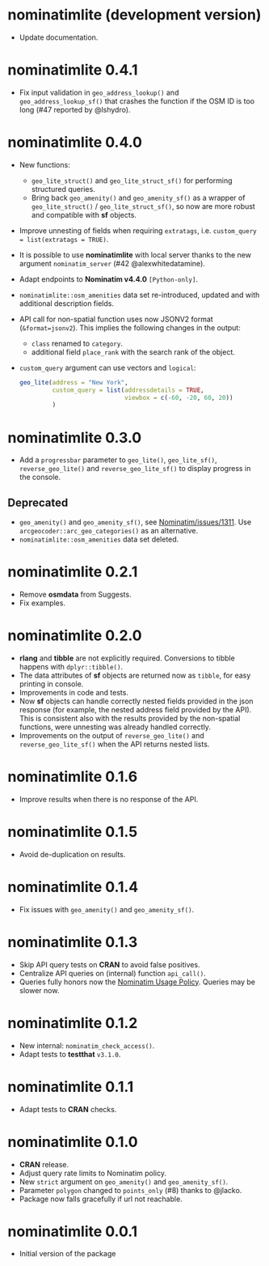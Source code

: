 # nominatimlite (development version)

-   Update documentation.

# nominatimlite 0.4.1

-   Fix input validation in `geo_address_lookup()` and `geo_address_lookup_sf()`
    that crashes the function if the OSM ID is too long (#47 reported by
    \@lshydro).

# nominatimlite 0.4.0

-   New functions:

    -   `geo_lite_struct()` and `geo_lite_struct_sf()` for performing structured
        queries.
    -   Bring back `geo_amenity()` and `geo_amenity_sf()` as a wrapper of
        `geo_lite_struct()` / `geo_lite_struct_sf()`, so now are more robust and
        compatible with **sf** objects.

-   Improve unnesting of fields when requiring `extratags`, i.e.
    `custom_query = list(extratags = TRUE)`.

-   It is possible to use **nominatimlite** with local server thanks to the new
    argument `nominatim_server` (#42 \@alexwhitedatamine).

-   Adapt endpoints to **Nominatim v4.4.0** `[Python-only]`.

-   `nominatimlite::osm_amenities` data set re-introduced, updated and with
    additional description fields.

-   API call for non-spatial function uses now JSONV2 format (`&format=jsonv2`).
    This implies the following changes in the output:

    -   `class` renamed to `category`.
    -   additional field `place_rank` with the search rank of the object.

-   `custom_query` argument can use vectors and `logical`:

    ``` r
    geo_lite(address = "New York",
             custom_query = list(addressdetails = TRUE,
                                 viewbox = c(-60, -20, 60, 20))
             )
    ```

# nominatimlite 0.3.0

-   Add a `progressbar` parameter to `geo_lite()`, `geo_lite_sf()`,
    `reverse_geo_lite()` and `reverse_geo_lite_sf()` to display progress in the
    console.

## Deprecated

-   `geo_amenity()` and `geo_amenity_sf()`, see
    [Nominatim/issues/1311](https://github.com/osm-search/Nominatim/issues/1311).
    Use `arcgeocoder::arc_geo_categories()` as an alternative.
-   `nominatimlite::osm_amenities` data set deleted.

# nominatimlite 0.2.1

-   Remove **osmdata** from Suggests.
-   Fix examples.

# nominatimlite 0.2.0

-   **rlang** and **tibble** are not explicitly required. Conversions to tibble
    happens with `dplyr::tibble()`.
-   The data attributes of **sf** objects are returned now as `tibble`, for easy
    printing in console.
-   Improvements in code and tests.
-   Now **sf** objects can handle correctly nested fields provided in the json
    response (for example, the nested address field provided by the API). This
    is consistent also with the results provided by the non-spatial functions,
    were unnesting was already handled correctly.
-   Improvements on the output of `reverse_geo_lite()` and
    `reverse_geo_lite_sf()` when the API returns nested lists.

# nominatimlite 0.1.6

-   Improve results when there is no response of the API.

# nominatimlite 0.1.5

-   Avoid de-duplication on results.

# nominatimlite 0.1.4

-   Fix issues with `geo_amenity()` and `geo_amenity_sf()`.

# nominatimlite 0.1.3

-   Skip API query tests on **CRAN** to avoid false positives.
-   Centralize API queries on (internal) function `api_call()`.
-   Queries fully honors now the [Nominatim Usage
    Policy](https://operations.osmfoundation.org/policies/nominatim/). Queries
    may be slower now.

# nominatimlite 0.1.2

-   New internal: `nominatim_check_access()`.
-   Adapt tests to **testthat** `v3.1.0`.

# nominatimlite 0.1.1

-   Adapt tests to **CRAN** checks.

# nominatimlite 0.1.0

-   **CRAN** release.
-   Adjust query rate limits to Nominatim policy.
-   New `strict` argument on `geo_amenity()` and `geo_amenity_sf()`.
-   Parameter `polygon` changed to `points_only` (#8) thanks to @jlacko.
-   Package now falls gracefully if url not reachable.

# nominatimlite 0.0.1

-   Initial version of the package
